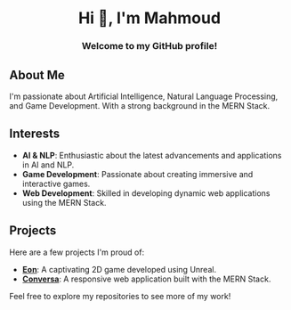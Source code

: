 <h1 align="center">Hi 👋, I'm Mahmoud</h1>
<h3 align="center">Welcome to my GitHub profile!</h3>

## About Me

I'm passionate about Artificial Intelligence, Natural Language Processing, and Game Development. With a strong background in the MERN Stack.

## Interests

- **AI & NLP**: Enthusiastic about the latest advancements and applications in AI and NLP.
- **Game Development**: Passionate about creating immersive and interactive games.
- **Web Development**: Skilled in developing dynamic web applications using the MERN Stack.

## Projects

Here are a few projects I'm proud of:

- **[Eon](https://github.com/mahmoud661/ProjectEon-5.3)**: A captivating 2D game developed using Unreal.
- **[Conversa](https://github.com/mahmoud661/Conversa)**: A responsive web application built with the MERN Stack.

Feel free to explore my repositories to see more of my work!

